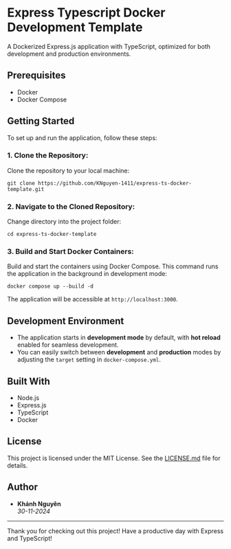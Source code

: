 # Express Typescript Docker Development Template

A Dockerized Express.js application with TypeScript, optimized for both development and production environments.

## Prerequisites

- Docker
- Docker Compose

## Getting Started

To set up and run the application, follow these steps:

### 1. Clone the Repository:

Clone the repository to your local machine:

    git clone https://github.com/KNguyen-1411/express-ts-docker-template.git

### 2. Navigate to the Cloned Repository:

Change directory into the project folder:

    cd express-ts-docker-template

### 3. Build and Start Docker Containers:

Build and start the containers using Docker Compose. This command runs the application in the background in development mode:

    docker compose up --build -d

The application will be accessible at `http://localhost:3000`.

## Development Environment

- The application starts in **development mode** by default, with **hot reload** enabled for seamless development.
- You can easily switch between **development** and **production** modes by adjusting the `target` setting in `docker-compose.yml`.

## Built With

- Node.js
- Express.js
- TypeScript
- Docker

## License

This project is licensed under the MIT License. See the [LICENSE.md](LICENSE.md) file for details.

## Author

- **Khánh Nguyên**  
  _30-11-2024_

---

Thank you for checking out this project! Have a productive day with Express and TypeScript!
